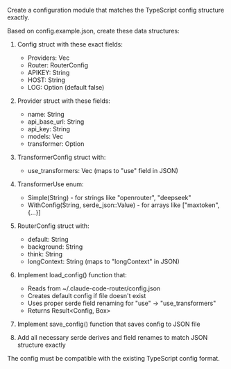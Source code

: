 Create a configuration module that matches the TypeScript config structure exactly.

Based on config.example.json, create these data structures:

1. Config struct with these exact fields:
   - Providers: Vec<Provider>
   - Router: RouterConfig
   - APIKEY: String
   - HOST: String
   - LOG: Option<bool> (default false)

2. Provider struct with these fields:
   - name: String
   - api_base_url: String
   - api_key: String
   - models: Vec<String>
   - transformer: Option<TransformerConfig>

3. TransformerConfig struct with:
   - use_transformers: Vec<TransformerUse> (maps to "use" field in JSON)

4. TransformerUse enum:
   - Simple(String) - for strings like "openrouter", "deepseek"
   - WithConfig(String, serde_json::Value) - for arrays like ["maxtoken", {...}]

5. RouterConfig struct with:
   - default: String
   - background: String  
   - think: String
   - longContext: String (maps to "longContext" in JSON)

6. Implement load_config() function that:
   - Reads from ~/.claude-code-router/config.json
   - Creates default config if file doesn't exist
   - Uses proper serde field renaming for "use" -> "use_transformers"
   - Returns Result<Config, Box<dyn std::error::Error>>

7. Implement save_config() function that saves config to JSON file

8. Add all necessary serde derives and field renames to match JSON structure exactly

The config must be compatible with the existing TypeScript config format.